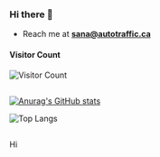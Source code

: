 ### Hi there 👋
- Reach me at **sana@autotraffic.ca**

#### Visitor Count
![Visitor Count](https://profile-counter.glitch.me/30Sana/count.svg)

<h2 align="center"> </h2>

[![Anurag's GitHub stats](https://github-readme-stats-git-masterrstaa-rickstaa.vercel.app/api?username=30Sana&show_icons=true&theme=midnight-purple)](https://github.com/30Sana/30Sana)

![Top Langs](https://github-readme-stats.vercel.app/api/top-langs/?username=30Sana&hide_progress=true&theme=midnight-purple)

<h2 align="center"> </h2>

Hi
